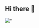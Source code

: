 ## Hi there 👋

<!--
**ShayanMalaki/ShayanMalaki** is a ✨ _special_ ✨ repository because its `README.md` (this file) appears on your GitHub profile.

Here are some ideas to get you started:

- 🔭 I’m currently working on ...
- 🌱 I’m currently learning ...
- 👯 I’m looking to collaborate on ...
- 🤔 I’m looking for help with ...
- 💬 Ask me about ...
- 📫 How to reach me: ...
- 😄 Pronouns: ...
- ⚡ Fun fact: ...
-->

![*](![InShot_20250131_141258346](https://github.com/user-attachments/assets/a1a80802-3860-4f7c-b684-78267662968f)
)
